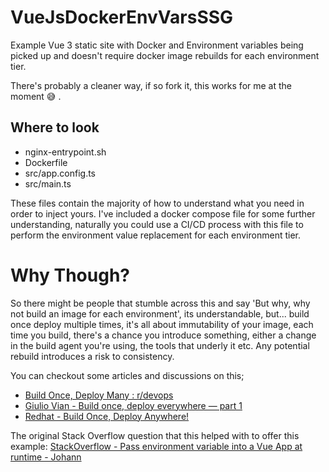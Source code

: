 # VueJsDockerEnvVarsSSG
Example Vue 3 static site with Docker and Environment variables being picked up and doesn't require docker image rebuilds for each environment tier.

There's probably a cleaner way, if so fork it, this works for me at the moment 😅 .

## Where to look

- nginx-entrypoint.sh
- Dockerfile
- src/app.config.ts
- src/main.ts

These files contain the majority of how to understand what you need in order to inject yours.
I've included a docker compose file for some further understanding, naturally you could use a CI/CD process with this file to perform the environment value replacement for each environment tier.

# Why Though?

So there might be people that stumble across this and say 'But why, why not build an image for each environment', its understandable, but... build once deploy multiple times, it's all about immutability of your image, each time you build, there's a chance you introduce something, either a change in the build agent you're using, the tools that underly it etc. Any potential rebuild introduces a risk to consistency.

You can checkout some articles and discussions on this;

- [Build Once, Deploy Many : r/devops](https://www.reddit.com/r/devops/comments/d9ln04/build_once_deploy_many/)
- [Giulio Vian - Build once, deploy everywhere — part 1](https://medium.com/@giuliovdev/build-once-deploy-everywhere-part-1-706d7affaf0f)
- [Redhat - Build Once, Deploy Anywhere!](https://www.redhat.com/en/blog/build-once-deploy-anywhere)

The original Stack Overflow question that this helped with to offer this example: [StackOverflow - Pass environment variable into a Vue App at runtime - Johann](https://stackoverflow.com/q/53010064/7030317)
